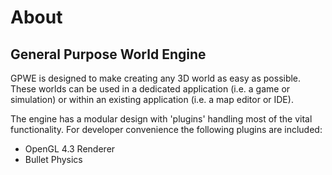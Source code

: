 # About

## General Purpose World Engine

GPWE is designed to make creating any 3D world as easy as possible. These worlds can be used in a dedicated application (i.e. a game or simulation) or within an existing application (i.e. a map editor or IDE).

The engine has a modular design with 'plugins' handling most of the vital functionality. For developer convenience the following plugins are included:

- OpenGL 4.3 Renderer
- Bullet Physics
